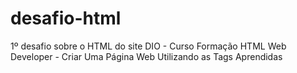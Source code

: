# desafio-html
1º desafio sobre o HTML do site DIO - Curso Formação HTML Web Developer - Criar Uma Página Web Utilizando as Tags Aprendidas
